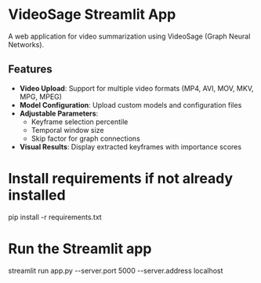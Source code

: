 # VideoSage Streamlit App

A web application for video summarization using VideoSage (Graph Neural Networks).

## Features

- **Video Upload**: Support for multiple video formats (MP4, AVI, MOV, MKV, MPG, MPEG)
- **Model Configuration**: Upload custom models and configuration files
- **Adjustable Parameters**: 
  - Keyframe selection percentile
  - Temporal window size
  - Skip factor for graph connections
- **Visual Results**: Display extracted keyframes with importance scores


# Install requirements if not already installed
pip install -r requirements.txt

# Run the Streamlit app
streamlit run app.py --server.port 5000 --server.address localhost

